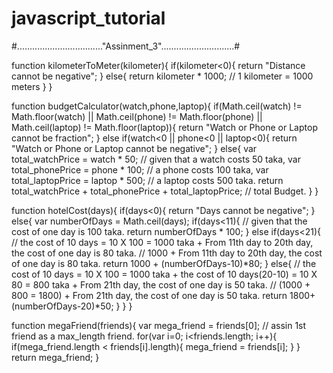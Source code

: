 # javascript_tutorial
#.................................."Assinment_3".............................#

function kilometerToMeter(kilometer){
    if(kilometer<0){
        return "Distance cannot be negative";
    }
    else{
        return kilometer * 1000; // 1 kilometer = 1000 meters
    }
}

function budgetCalculator(watch,phone,laptop){
    if(Math.ceil(watch) != Math.floor(watch) || Math.ceil(phone) != Math.floor(phone) || Math.ceil(laptop) != Math.floor(laptop)){
        return "Watch or Phone or Laptop cannot be fraction";
    }
    else if(watch<0 || phone<0 || laptop<0){
        return "Watch or Phone or Laptop cannot be negative";
    }
    else{
        var total_watchPrice = watch * 50; // given that a watch costs 50 taka,
        var total_phonePrice = phone * 100; // a phone costs 100 taka,
        var total_laptopPrice = laptop * 500; // a laptop costs 500 taka.
        return total_watchPrice + total_phonePrice + total_laptopPrice; // total Budget.
     }
}

function hotelCost(days){
    if(days<0){
        return "Days cannot be negative";
    }
    else{
        var numberOfDays = Math.ceil(days);
        if(days<11){
            // given that the cost of one day is 100 taka.
            return numberOfDays * 100; 
        }
        else if(days<21){
            // the cost of 10 days = 10 X 100 = 1000 taka + From 11th day to 20th day, the cost of one day is 80 taka.
            // 1000 + From 11th day to 20th day, the cost of one day is 80 taka.
            return 1000 + (numberOfDays-10)*80; 
        }
        else{
            // the cost of 10 days = 10 X 100 = 1000 taka + the cost of 10 days(20-10) = 10 X 80 = 800 taka + From 21th day, the cost of one day is 50 taka.
            // (1000 + 800 = 1800) + From 21th day, the cost of one day is 50 taka.
            return 1800+(numberOfDays-20)*50; 
        }
    }
}

function megaFriend(friends){
    var mega_friend = friends[0]; // assin 1st friend as a max_length friend.
    for(var i=0; i<friends.length; i++){
        if(mega_friend.length < friends[i].length){
            mega_friend = friends[i];
        }
    }
    return mega_friend;
}
